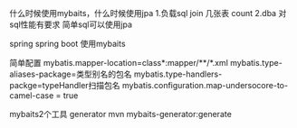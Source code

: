 什么时候使用mybaits，什么时候使用jpa
1.负载sql join 几张表 count 
2.dba 对sql性能有要求
简单sql可以使用jpa

spring
spring boot
使用mybaits


简单配置
mybatis.mapper-location=class*:mapper/**/*.xml
mybatis.type-aliases-package=类型别名的包名
mybatis.type-handlers-packge=typeHandler扫描包名
mybatis.configuration.map-undersocore-to-camel-case = true



mybaits2个工具
 generator
 mvn mybaits-generator:generate